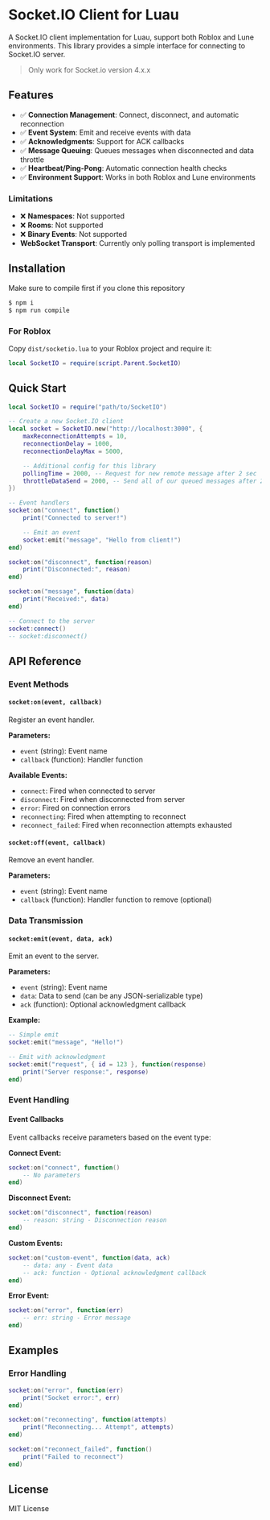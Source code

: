 # Socket.IO Client for Luau

A Socket.IO client implementation for Luau, support both Roblox and Lune environments. This library provides a simple interface for connecting to Socket.IO server.

> Only work for Socket.io version 4.x.x

## Features

- ✅ **Connection Management**: Connect, disconnect, and automatic reconnection
- ✅ **Event System**: Emit and receive events with data
- ✅ **Acknowledgments**: Support for ACK callbacks
- ✅ **Message Queuing**: Queues messages when disconnected and data throttle
- ✅ **Heartbeat/Ping-Pong**: Automatic connection health checks
- ✅ **Environment Support**: Works in both Roblox and Lune environments

### Limitations

- ❌ **Namespaces**: Not supported
- ❌ **Rooms**: Not supported
- ❌ **Binary Events**: Not supported
- **WebSocket Transport**: Currently only polling transport is implemented

## Installation

Make sure to compile first if you clone this repository
```sh
$ npm i
$ npm run compile
```

### For Roblox
Copy `dist/socketio.lua` to your Roblox project and require it:

```lua
local SocketIO = require(script.Parent.SocketIO)
```

## Quick Start

```lua
local SocketIO = require("path/to/SocketIO")

-- Create a new Socket.IO client
local socket = SocketIO.new("http://localhost:3000", {
    maxReconnectionAttempts = 10,
    reconnectionDelay = 1000,
    reconnectionDelayMax = 5000,

    -- Additional config for this library
    pollingTime = 2000, -- Request for new remote message after 2 sec
    throttleDataSend = 2000, -- Send all of our queued messages after 2 sec to remote
})

-- Event handlers
socket:on("connect", function()
    print("Connected to server!")

    -- Emit an event
    socket:emit("message", "Hello from client!")
end)

socket:on("disconnect", function(reason)
    print("Disconnected:", reason)
end)

socket:on("message", function(data)
    print("Received:", data)
end)

-- Connect to the server
socket:connect()
-- socket:disconnect()
```

## API Reference

### Event Methods

#### `socket:on(event, callback)`
Register an event handler.

**Parameters:**
- `event` (string): Event name
- `callback` (function): Handler function

**Available Events:**
- `connect`: Fired when connected to server
- `disconnect`: Fired when disconnected from server
- `error`: Fired on connection errors
- `reconnecting`: Fired when attempting to reconnect
- `reconnect_failed`: Fired when reconnection attempts exhausted

#### `socket:off(event, callback)`
Remove an event handler.

**Parameters:**
- `event` (string): Event name
- `callback` (function): Handler function to remove (optional)

### Data Transmission

#### `socket:emit(event, data, ack)`
Emit an event to the server.

**Parameters:**
- `event` (string): Event name
- `data`: Data to send (can be any JSON-serializable type)
- `ack` (function): Optional acknowledgment callback

**Example:**
```lua
-- Simple emit
socket:emit("message", "Hello!")

-- Emit with acknowledgment
socket:emit("request", { id = 123 }, function(response)
    print("Server response:", response)
end)
```

### Event Handling

#### Event Callbacks

Event callbacks receive parameters based on the event type:

**Connect Event:**
```lua
socket:on("connect", function()
    -- No parameters
end)
```

**Disconnect Event:**
```lua
socket:on("disconnect", function(reason)
    -- reason: string - Disconnection reason
end)
```

**Custom Events:**
```lua
socket:on("custom-event", function(data, ack)
    -- data: any - Event data
    -- ack: function - Optional acknowledgment callback
end)
```

**Error Event:**
```lua
socket:on("error", function(err)
    -- err: string - Error message
end)
```

## Examples

### Error Handling

```lua
socket:on("error", function(err)
    print("Socket error:", err)
end)

socket:on("reconnecting", function(attempts)
    print("Reconnecting... Attempt", attempts)
end)

socket:on("reconnect_failed", function()
    print("Failed to reconnect")
end)
```

## License
MIT License
